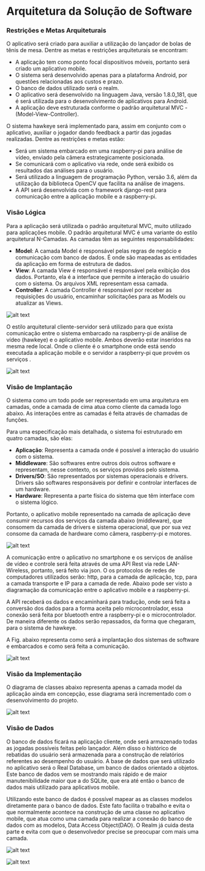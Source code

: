 
# Arquitetura da Solução de Software

### Restrições e Metas Arquiteturais

O aplicativo será criado para auxiliar a utilização do lançador de bolas de tênis de mesa. Dentre as metas e restrições arquiteturais se encontram:
* A aplicação tem como ponto focal dispositivos móveis, portanto será criado um aplicativo mobile.
* O sistema será desenvolvido apenas para a plataforma Android, por questões relacionadas aos custos e prazo.
* O banco de dados utilizado será o realm.
* O aplicativo será desenvolvido na linguagem Java, versão 1.8.0_181, que é será utilizada para o desenvolvimento de aplicativos para Android.
* A aplicação deve estruturada conforme o padrão arquitetural MVC - (Model-View-Controller).

O sistema hawkeye será implementado para, assim em conjunto com o aplicativo, auxiliar o jogador dando feedback a partir das jogadas realizadas. Dentre as restrições e metas estão:
* Será um sistema embarcado em uma raspberry-pi para análise de vídeo, enviado pela câmera estrategicamente posicionada.
* Se comunicará com o aplicativo via rede, onde será exibido os resultados das análises para o usuário.
* Será utilizado a linguagem de programação Python, versão 3.6, além da utilização da biblioteca OpenCV que facilita na análise de imagens.
* A API será desenvolvida com o framework django-rest para comunicação entre a aplicação mobile e a raspberry-pi.

### Visão Lógica

Para a aplicação será utilizada o padrão arquitetural MVC, muito utilizado para aplicações mobile.  O padrão arquitetural MVC é uma variante do estilo arquitetural N-Camadas.  As camadas têm as seguintes responsabilidades:

* **Model**: A camada Model é responsável pelas regras de negócio e comunicação com banco de dados. É onde são mapeadas as entidades da aplicação em forma de estrutura de dados. 
* **View**: A camada View é responsável é responsável pela exibição dos dados. Portanto, ela é a interface que permite a interação do usuário com o sistema. Os arquivos XML representam essa camada.
* **Controller**: A camada Controller é responsável por receber as requisições do usuário, encaminhar solicitações para as Models  ou atualizar as Views.

![alt text](https://raw.githubusercontent.com/Gibb-Launcher/GibbLauncher-Docs/master/img/arquitetura/mvc.png)

O estilo arquitetural cliente-servidor será utilizado para que exista comunicação entre o sistema embarcado na raspberry-pi de análise de vídeo (hawkeye) e o aplicativo mobile. Ambos deverão estar inseridos na mesma rede local. Onde o cliente é o smartphone onde está sendo executada a aplicação mobile e o servidor a raspberry-pi que provém os serviços .

![alt text](https://raw.githubusercontent.com/Gibb-Launcher/GibbLauncher-Docs/master/img/arquitetura/cliente-servidor.png)

### Visão de Implantação
O sistema como um todo pode ser representado em uma arquitetura em camadas, onde a camada de cima atua como cliente da camada logo abaixo. As interações entre as camadas é feita através de chamadas de funções.

Para uma especificação mais detalhada, o sistema foi estruturado em quatro camadas, são elas:
* **Aplicação**: Representa a camada onde é possível a interação do usuário com o sistema.
* **Middleware**: São softwares entre outros dois outros software e representam, nesse contexto, os serviços providos pelo sistema.
* **Drivers/SO**: São representados por sistemas operacionais e drivers. Drivers são softwares responsáveis por definir e controlar interfaces de um hardware. 
* **Hardware**: Representa a parte física do sistema que têm interface com o sistema lógico.

Portanto, o aplicativo mobile representado na camada de aplicação deve consumir recursos dos serviços da camada abaixo (middleware), que consomem da camada de drivers e sistema operacional, que por sua vez consome da camada de hardware como câmera, raspberry-pi e motores. 

![alt text](https://raw.githubusercontent.com/Gibb-Launcher/GibbLauncher-Docs/master/img/arquitetura/arquitetura-camadas.png)

A comunicação entre o aplicativo no smartphone e os serviços de análise de vídeo e controle será feita através de uma API Rest via rede LAN-Wireless, portanto, será feito via json. O os protocolos de redes de computadores utilizados serão: http, para a camada de aplicação, tcp, para a camada transporte e  IP para a camada de rede. Abaixo pode ser visto a diagramação da comunicação entre o aplicativo mobile e a raspberry-pi.

A API receberá os dados e encaminhará para tradução, onde será feita a conversão dos dados para a forma aceita pelo microcontrolador, essa conexão será feita por bluetooth entre a raspberry-pi e o microcontrolador. De maneira diferente os dados serão repassados, da forma que chegaram, para o sistema de hawkeye.

A Fig. abaixo representa como será a implantação dos sistemas de software e embarcados e como será feita a comunicação.

![alt text](https://raw.githubusercontent.com/Gibb-Launcher/GibbLauncher-Docs/master/img/arquitetura/implantacao.png)

### Visão da Implementação

O diagrama de classes abaixo representa apenas a camada model da aplicação ainda em concepção, esse diagrama será incrementado com o desenvolvimento do projeto. 

![alt text](https://raw.githubusercontent.com/Gibb-Launcher/GibbLauncher-Docs/master/img/arquitetura/classes.png)

### Visão de Dados
O banco de dados ficará na aplicação cliente, onde será armazenado todas as jogadas possíveis feitas pelo lançador. Além disso o histórico de rebatidas do usuário será armazenada para a construção de relatórios referentes ao desempenho do usuário.
A base de dados que será utilizado no aplicativo será o Real Database, um banco de dados orientado a objetos. Este banco de dados vem se mostrando mais rápido e de maior manutenibilidade maior que a do SQLite, que era até então o banco de dados mais utilizado para aplicativos mobile.

Utilizando este banco de dados é possível mapear as as classes modelos diretamente para o banco de dados. Este fato facilita o trabalho e evita o que normalmente acontece na construção de uma classe no aplicativo mobile, que atua como uma camada para realizar a conexão do banco de dados com as modelos, Data Access Object(DAO). O Realm já cuida desta parte e evita com que o desenvolvedor precise se preocupar com mais uma camada.

![alt text](https://raw.githubusercontent.com/Gibb-Launcher/GibbLauncher-Docs/master/img/arquitetura/DER.jpg)

![alt text](https://raw.githubusercontent.com/Gibb-Launcher/GibbLauncher-Docs/master/img/arquitetura/MER.jpg)



